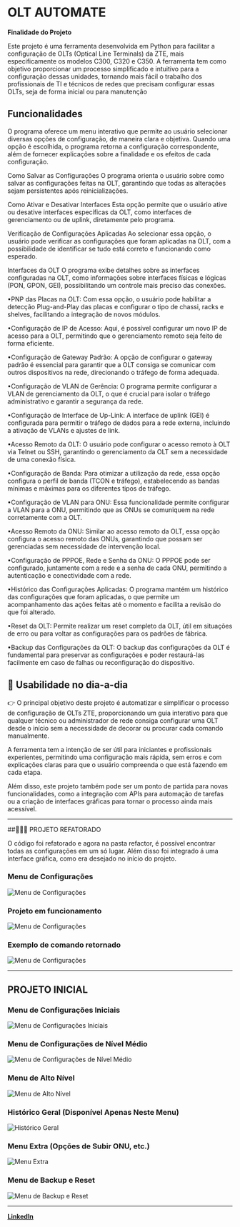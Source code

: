 # OLT AUTOMATE  

**Finalidade do Projeto**  

Este projeto é uma ferramenta desenvolvida em Python para facilitar a configuração de OLTs (Optical Line Terminals) da ZTE, mais especificamente os modelos C300, C320 e C350. A ferramenta tem como objetivo proporcionar um processo simplificado e intuitivo para a configuração dessas unidades, tornando mais fácil o trabalho dos profissionais de TI e técnicos de redes que precisam configurar essas OLTs, seja de forma inicial ou para manutenção

## Funcionalidades
O programa oferece um menu interativo que permite ao usuário selecionar diversas opções de configuração, de maneira clara e objetiva. Quando uma opção é escolhida, o programa retorna a configuração correspondente, além de fornecer explicações sobre a finalidade e os efeitos de cada configuração.

Como Salvar as Configurações
O programa orienta o usuário sobre como salvar as configurações feitas na OLT, garantindo que todas as alterações sejam persistentes após reinicializações.

Como Ativar e Desativar Interfaces
Esta opção permite que o usuário ative ou desative interfaces específicas da OLT, como interfaces de gerenciamento ou de uplink, diretamente pelo programa.

Verificação de Configurações Aplicadas
Ao selecionar essa opção, o usuário pode verificar as configurações que foram aplicadas na OLT, com a possibilidade de identificar se tudo está correto e funcionando como esperado.

Interfaces da OLT
O programa exibe detalhes sobre as interfaces configuradas na OLT, como informações sobre interfaces físicas e lógicas (PON, GPON, GEI), possibilitando um controle mais preciso das conexões.

•PNP das Placas na OLT:
Com essa opção, o usuário pode habilitar a detecção Plug-and-Play das placas e configurar o tipo de chassi, racks e shelves, facilitando a integração de novos módulos.

•Configuração de IP de Acesso:
Aqui, é possível configurar um novo IP de acesso para a OLT, permitindo que o gerenciamento remoto seja feito de forma eficiente.

•Configuração de Gateway Padrão:
A opção de configurar o gateway padrão é essencial para garantir que a OLT consiga se comunicar com outros dispositivos na rede, direcionando o tráfego de forma adequada.

•Configuração de VLAN de Gerência:
O programa permite configurar a VLAN de gerenciamento da OLT, o que é crucial para isolar o tráfego administrativo e garantir a segurança da rede.

•Configuração de Interface de Up-Link:
A interface de uplink (GEI) é configurada para permitir o tráfego de dados para a rede externa, incluindo a ativação de VLANs e ajustes de link.

•Acesso Remoto da OLT:
O usuário pode configurar o acesso remoto à OLT via Telnet ou SSH, garantindo o gerenciamento da OLT sem a necessidade de uma conexão física.

•Configuração de Banda:
Para otimizar a utilização da rede, essa opção configura o perfil de banda (TCON e tráfego), estabelecendo as bandas mínimas e máximas para os diferentes tipos de tráfego.

•Configuração de VLAN para ONU:
Essa funcionalidade permite configurar a VLAN para a ONU, permitindo que as ONUs se comuniquem na rede corretamente com a OLT.

•Acesso Remoto da ONU:
Similar ao acesso remoto da OLT, essa opção configura o acesso remoto das ONUs, garantindo que possam ser gerenciadas sem necessidade de intervenção local.

•Configuração de PPPOE, Rede e Senha da ONU:
O PPPOE pode ser configurado, juntamente com a rede e a senha de cada ONU, permitindo a autenticação e conectividade com a rede.

•Histórico das Configurações Aplicadas:
O programa mantém um histórico das configurações que foram aplicadas, o que permite um acompanhamento das ações feitas até o momento e facilita a revisão do que foi alterado.

•Reset da OLT:
Permite realizar um reset completo da OLT, útil em situações de erro ou para voltar as configurações para os padrões de fábrica.

•Backup das Configurações da OLT:
O backup das configurações da OLT é fundamental para preservar as configurações e poder restaurá-las facilmente em caso de falhas ou reconfiguração do dispositivo.  

## 📂 Usabilidade no dia-a-dia 

👉 O principal objetivo deste projeto é automatizar e simplificar o processo de configuração de OLTs ZTE, proporcionando um guia interativo para que qualquer técnico ou administrador de rede consiga configurar uma OLT desde o início sem a necessidade de decorar ou procurar cada comando manualmente.

A ferramenta tem a intenção de ser útil para iniciantes e profissionais experientes, permitindo uma configuração mais rápida, sem erros e com explicações claras para que o usuário compreenda o que está fazendo em cada etapa.

Além disso, este projeto também pode ser um ponto de partida para novas funcionalidades, como a integração com APIs para automação de tarefas ou a criação de interfaces gráficas para tornar o processo ainda mais acessível.
 
---

##👨🏻‍💻 PROJETO REFATORADO

O código foi refatorado e agora na pasta refactor, é possível encontrar todas as configurações em um só lugar.
Além disso foi integrado á uma interface gráfica, como era desejado no início do projeto.

### **Menu de Configurações**  
![Menu de Configurações](https://github.com/user-attachments/assets/28efe1bf-2d12-4e6c-9244-1f2fd442e132)
  

### **Projeto em funcionamento**  
![Menu de Configurações](https://github.com/user-attachments/assets/83e4808c-a206-40f2-b82a-f2e67b0ba51f)
  

### **Exemplo de comando retornado**  
![Menu de Configurações](https://github.com/user-attachments/assets/11b9eb6d-9ce0-4d0d-938a-81c810d1d1af)
  


---


## PROJETO INICIAL

### **Menu de Configurações Iniciais**  
![Menu de Configurações Iniciais](https://github.com/user-attachments/assets/e4496a01-dea1-4f68-a035-fcca7ad2901a)  

### **Menu de Configurações de Nível Médio**  
![Menu de Configurações de Nível Médio](https://github.com/user-attachments/assets/1089cb06-5070-4046-83e2-398a15d3bfa8)  

### **Menu de Alto Nível**  
![Menu de Alto Nível](https://github.com/user-attachments/assets/3a25d5da-df01-443a-ba49-f2c02ec89476)  

### **Histórico Geral (Disponível Apenas Neste Menu)**  
![Histórico Geral](https://github.com/user-attachments/assets/c594ec5f-3044-4486-824d-4aab64e15d0f)  

### **Menu Extra (Opções de Subir ONU, etc.)**  
![Menu Extra](https://github.com/user-attachments/assets/9255ea3b-7c22-4a51-b88c-cf19df864de3)  

### **Menu de Backup e Reset**  
![Menu de Backup e Reset](https://github.com/user-attachments/assets/9256a656-a327-4246-a39f-ce122c59117d)  


---  

[**LinkedIn**](https://www.linkedin.com/in/delucas027)
